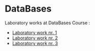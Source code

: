 # DataBases

Laboratory works at DataBases Course : 

* [Laboratory work nr. 1](https://github.com/Wazea/DataBases/tree/master/Lab1)
* [Laboratory work nr. 2](https://github.com/Wazea/DataBases/tree/master/Lab2)
* [Laboratory work nr. 3]()
